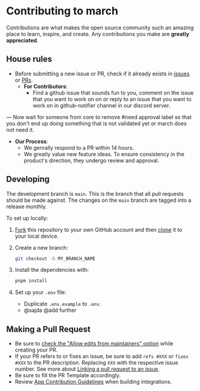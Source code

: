 # Contributing to march

Contributions are what makes the open source community such an amazing place to learn, inspire, and create. Any contributions you make are **greatly appreciated**.

## House rules

- Before submitting a new issue or PR, check if it already exists in [issues](https://github.com/marchhq/march/issues) or [PRs](https://github.com/marchhq/march/pulls).
  - **For Contributors**:
    - Find a github issue that sounds fun to you, comment on the issue that you want to work on on or reply to an issue that you want to work on in ⁠github-notifier channel in our discord server.

— Now wait for someone from core to remove #need approval label so that you don't end up doing something that is not validated yet or march does not need it.

  - **Our Process**:
    - We genrally respond to a PR within 14 hours.
    - We greatly value new feature ideas. To ensure consistency in the product's direction, they undergo review and approval.


## Developing

The development branch is `main`. This is the branch that all pull
requests should be made against. The changes on the `main`
branch are tagged into a release monthly.

To set up locally:

1. [Fork](https://github.com/marchhq/march/fork/) this repository to your
   own GitHub account and then
   [clone](https://help.github.com/articles/cloning-a-repository/) it to your local device.
2. Create a new branch:

   ```sh
   git checkout -b MY_BRANCH_NAME
   ```

4. Install the dependencies with:

   ```sh
   pnpm install
   ```

5. Set up your `.env` file:

   - Duplicate `.env.example` to `.env`.
   - @sajda @add further

## Making a Pull Request

- Be sure to [check the "Allow edits from maintainers" option](https://docs.github.com/en/pull-requests/collaborating-with-pull-requests/working-with-forks/allowing-changes-to-a-pull-request-branch-created-from-a-fork) while creating your PR.
- If your PR refers to or fixes an issue, be sure to add `refs #XXX` or `fixes #XXX` to the PR description. Replacing `XXX` with the respective issue number. See more about [Linking a pull request to an issue](https://docs.github.com/en/issues/tracking-your-work-with-issues/linking-a-pull-request-to-an-issue).
- Be sure to fill the PR Template accordingly.
- Review [App Contribution Guidelines](./packages/app-store/CONTRIBUTING.md) when building integrations.
